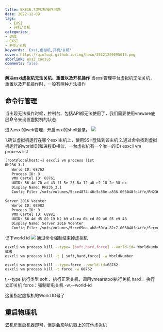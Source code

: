 ```yaml
---
title: EXSI6.7虚拟机操作问题
date: 2022-12-09
tags:
  - EXSI
  - 开机/关机
categories: 
- 运维
- EXSI
- 开机/关机
keywords: 'Exsi,虚拟机,开机/关机'
cover: https://qiufuqi.github.io/img/hexo/20221209095615.png
abbrlink: exsi_caozuo
comments: false
---
```


**解决esxi虚拟机无法关机、重置以及开机操作**
当exsi管理平台虚拟机无法关机，重置以及开机操作时，一般有两种方法操作

## 命令行管理
当出现无法操作时候，控制台、包括API都无法使用了，我们需要使用vmware底层命令来设置虚拟机的状态

进入esxi的web管理，开启esxi的shell登录。
![](https://qiufuqi.github.io/img/hexo/20221209094512.png)

1.确认虚拟机运行在哪个esxi主机上，使用SSH登陆到该主机
2.通过命令找到虚拟机运行的worldID(和进程ID相似，一台虚拟机有一个唯一的ID)
esxcli vm process list
``` bash
[root@localhost:~] esxcli vm process list
RH236_3.1
   World ID: 68762
   Process ID: 0
   VMX Cartel ID: 68761
   UUID: 56 4d 70 ad 43 f1 5e 25-8a 12 a0 e2 18 2e 38 ec
   Display Name: RH236_3.1
   Config File: /vmfs/volumes/5cce4874-40c5c88e-a836-003048fc4ffe/RH236_3.1/RH236_3.1.vmx
 
Server 2016 Vcenter
   World ID: 68982
   Process ID: 0
   VMX Cartel ID: 68981
   UUID: 56 4d d5 80 19 b2 b9 a1-ea 0b cd 89 a6 05 e9 48
   Display Name: Server 2016 Vcenter
   Config File: /vmfs/volumes/5cce65ea-ab8c59fa-82c7-003048fc4ffe/Server 2016 Vcenter/Server 2016 Vcenter.vmx
```
记下world id 
![](https://qiufuqi.github.io/img/hexo/20221209094659.png)
通过命令强制结束掉虚拟机
``` bash
esxcli vm process kill --type= [soft,hard,force] --world-id= WorldNumber
或者
esxcli vm process kill -t [ soft,hard,force] -w WorldNumber

esxcli vm process kill --type=force --world-id=68762
esxcli vm process kill -t force -w 68762
```
t,--type 执行类型
soft： 执行正常关机，调用vmearetool执行关机
hard： 执行立即关机
force：强制断电关机
-w,--world-id

这里指定虚拟机的World ID号了 
## 重启物理机
去机房重启机器即可，但是会影响机器上的其他虚拟机




